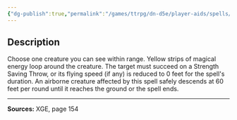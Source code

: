 ```yaml
---
{"dg-publish":true,"permalink":"/games/ttrpg/dn-d5e/player-aids/spells/level-2/earthbind/","tags":["ttrpg/dnd/5e","verbal","concentration","spell"],"noteIcon":""}
---
```



## Description
Choose one creature you can see within range.
Yellow strips of magical energy loop around the creature.
The target must succeed on a Strength Saving Throw, or its flying speed (if any) is reduced to 0 feet for the spell's duration.
An airborne creature affected by this spell safely descends at 60 feet per round until it reaches the ground or the spell ends.

---

**Sources:** XGE, page 154
